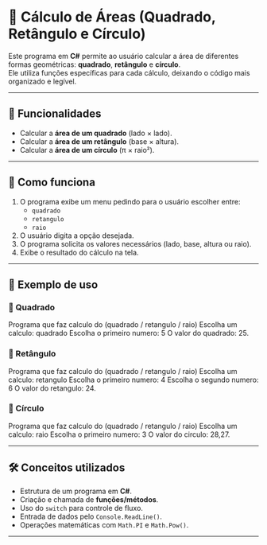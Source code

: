 # 🧮 Cálculo de Áreas (Quadrado, Retângulo e Círculo)

Este programa em **C#** permite ao usuário calcular a área de diferentes formas geométricas: **quadrado**, **retângulo** e **círculo**.  
Ele utiliza funções específicas para cada cálculo, deixando o código mais organizado e legível.

---

## 📌 Funcionalidades
- Calcular a **área de um quadrado** (lado × lado).  
- Calcular a **área de um retângulo** (base × altura).  
- Calcular a **área de um círculo** (π × raio²).  

---

## 🚀 Como funciona
1. O programa exibe um menu pedindo para o usuário escolher entre:
   - `quadrado`
   - `retangulo`
   - `raio`
2. O usuário digita a opção desejada.  
3. O programa solicita os valores necessários (lado, base, altura ou raio).  
4. Exibe o resultado do cálculo na tela.  

---

## 📖 Exemplo de uso

### 🔹 Quadrado

Programa que faz calculo do (quadrado / retangulo / raio)
Escolha um calculo:
quadrado
Escolha o primeiro numero:
5
O valor do quadrado: 25.

### 🔹 Retângulo

Programa que faz calculo do (quadrado / retangulo / raio)
Escolha um calculo:
retangulo
Escolha o primeiro numero:
4
Escolha o segundo numero:
6
O valor do retangulo: 24.


### 🔹 Círculo

Programa que faz calculo do (quadrado / retangulo / raio)
Escolha um calculo:
raio
Escolha o primeiro numero:
3
O valor do circulo: 28,27.


---

## 🛠️ Conceitos utilizados
- Estrutura de um programa em **C#**.  
- Criação e chamada de **funções/métodos**.  
- Uso do `switch` para controle de fluxo.  
- Entrada de dados pelo `Console.ReadLine()`.  
- Operações matemáticas com `Math.PI` e `Math.Pow()`.  

---

